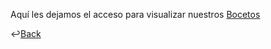 Aquí les dejamos el acceso para visualizar nuestros [Bocetos](https://www.figma.com/file/o5lxsSASvncpRYjaxVeGp2/Boceto?node-id=0%3A1)

↩️[Back](../README.md)

